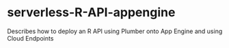 # serverless-R-API-appengine
Describes how to deploy an R API using Plumber onto App Engine and using Cloud Endpoints
